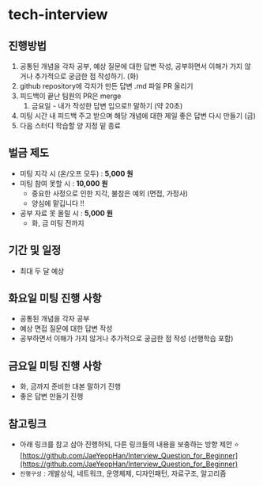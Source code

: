 # tech-interview

## 진행방법
1. 공통된 개념을 각자 공부, 예상 질문에 대한 답변 작성, 공부하면서 이해가 가지 않거나 추가적으로 궁금한 점 작성하기. (화)
2. github repository에 각자가 만든 답변 .md 파일 PR 올리기
3. 피드백이 끝난 팀원의 PR은 merge
    1. 금요일 - 내가 작성한 답변 입으로!! 말하기 (약 20초) 
4. 미팅 시간 내 피드백 주고 받으며 해당 개념에 대한 제일 좋은 답변 다시 만들기 (금)
5. 다음 스터디 학습할 양 지정 밑 종료

## 벌금 제도

- 미팅 지각 시 (온/오프 모두) : **5,000 원**
- 미팅 참여 못할 시 : **10,000 원**
    - 중요한 사정으로 인한 지각, 불참은 예외 (면접, 가정사)
    - 양심에 맡깁니다 !!
- 공부 자료 못 올릴 시 : **5,000 원**
    - 화, 금 미팅 전까지

## 기간 및 일정
- 최대 두 달 예상

## 화요일 미팅 진행 사항
- 공통된 개념을 각자 공부
- 예상 면접 질문에 대한 답변 작성
- 공부하면서 이해가 가지 않거나 추가적으로 궁금한 점 작성 (선행학습 포함)

## 금요일 미팅 진행 사항
- 화, 금까지 준비한 대본 말하기 진행
- 좋은 답변 만들기 진행

## 참고링크
- 아래 링크를 참고 삼아 진행하되, 다른 링크들의 내용을 보충하는 방향 제안
⭐️ [https://github.com/JaeYeopHan/Interview_Question_for_Beginner](https://github.com/JaeYeopHan/Interview_Question_for_Beginner)
- `진행구성` : 개발상식, 네트워크, 운영체제, 디자인패턴, 자료구조, 알고리즘